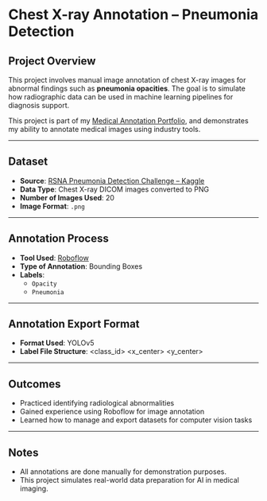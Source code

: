 # Chest X-ray Annotation – Pneumonia Detection

## Project Overview

This project involves manual image annotation of chest X-ray images for abnormal findings such as **pneumonia opacities**. The goal is to simulate how radiographic data can be used in machine learning pipelines for diagnosis support.

This project is part of my [Medical Annotation Portfolio](../..), and demonstrates my ability to annotate medical images using industry tools.

---

## Dataset

- **Source**: [RSNA Pneumonia Detection Challenge – Kaggle](https://www.kaggle.com/competitions/rsna-pneumonia-detection-challenge/data)
- **Data Type**: Chest X-ray DICOM images converted to PNG
- **Number of Images Used**: 20
- **Image Format**: `.png`

---

## Annotation Process

- **Tool Used**: [Roboflow](https://app.roboflow.com/)
- **Type of Annotation**: Bounding Boxes
- **Labels**:
  - `Opacity`
  - `Pneumonia`

---

## Annotation Export Format
- **Format Used**: YOLOv5
- **Label File Structure**: <class_id> <x_center> <y_center> <width> <height>

---

## Outcomes

- Practiced identifying radiological abnormalities
- Gained experience using Roboflow for image annotation
- Learned how to manage and export datasets for computer vision tasks

---

## Notes

- All annotations are done manually for demonstration purposes.
- This project simulates real-world data preparation for AI in medical imaging.
